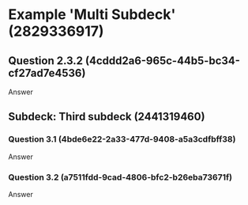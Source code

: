 # Example 'Multi Subdeck' (2829336917)

## Question 2.3.2 (4cddd2a6-965c-44b5-bc34-cf27ad7e4536)

Answer

## Subdeck: Third subdeck (2441319460)

### Question 3.1 (4bde6e22-2a33-477d-9408-a5a3cdfbff38)

Answer

### Question 3.2 (a7511fdd-9cad-4806-bfc2-b26eba73671f)

Answer
